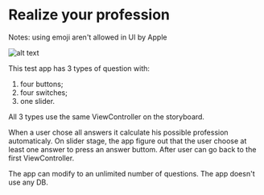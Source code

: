 # Realize your profession

Notes: using emoji aren't allowed in UI by Apple

![alt text](https://pp.userapi.com/c852216/v852216983/10afbe/-NhsFWQmRSA.jpg)

This test app has 3 types of question with:
1. four buttons;
2. four switches;
3. one slider.

All 3 types use the same ViewController on the storyboard.

When a user chose all answers it calculate his possible profession automaticaly. On slider stage, the app figure out that the user choose at least one answer to press an answer buttom.
After user can go back to the first ViewController.

The app can modify to an unlimited number of questions. The app doesn't use any DB.
